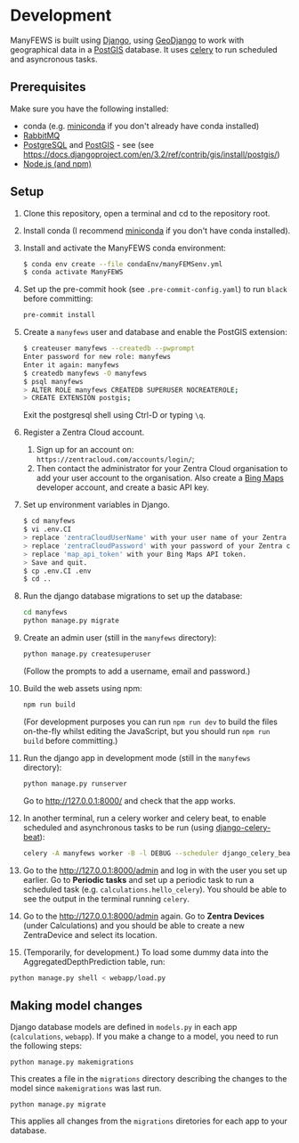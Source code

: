 # Development

ManyFEWS is built using [Django](https://www.djangoproject.com), using [GeoDjango](https://docs.djangoproject.com/en/3.2/ref/contrib/gis/) to work with geographical data in a [PostGIS](https://postgis.net) database. It uses [celery](https://docs.celeryproject.org/en/stable/index.html) to run scheduled and asyncronous tasks.

## Prerequisites

Make sure you have the following installed:

 * conda (e.g. [miniconda](https://docs.conda.io/en/latest/miniconda.html) if you don't already have conda installed)
 * [RabbitMQ](https://www.rabbitmq.com/download.html)
 * [PostgreSQL](https://www.postgresql.org/download/) and [PostGIS](https://postgis.net/docs/manual-3.2/postgis_installation.html) - see (see https://docs.djangoproject.com/en/3.2/ref/contrib/gis/install/postgis/)
 * [Node.js (and npm)](https://nodejs.org/en/)

## Setup

1. Clone this repository, open a terminal and cd to the repository root.
2. Install conda (I recommend [miniconda](https://docs.conda.io/en/latest/miniconda.html) if you don't have conda installed).
3. Install and activate the ManyFEWS conda environment:

   ```bash
   $ conda env create --file condaEnv/manyFEMSenv.yml
   $ conda activate ManyFEWS
   ```

4. Set up the pre-commit hook (see `.pre-commit-config.yaml`) to run `black` before committing:

   ```bash
   pre-commit install
   ```

5. Create a `manyfews` user and database and enable the PostGIS extension:

   ```bash
   $ createuser manyfews --createdb --pwprompt
   Enter password for new role: manyfews
   Enter it again: manyfews
   $ createdb manyfews -O manyfews
   $ psql manyfews
   > ALTER ROLE manyfews CREATEDB SUPERUSER NOCREATEROLE;
   > CREATE EXTENSION postgis;
   ```

   Exit the postgresql shell using Ctrl-D or typing `\q`.


6. Register a Zentra Cloud account.
   1. Sign up for an account on: `https://zentracloud.com/accounts/login/`;
   2. Then contact the administrator for your Zentra Cloud organisation to add your user account to the organisation.
   Also create a [Bing Maps](https://www.bingmapsportal.com) developer account, and create a basic API key.


7. Set up environment variables in Django.  
   ```bash
   $ cd manyfews
   $ vi .env.CI
   > replace 'zentraCloudUserName' with your user name of your Zentra cloud account.
   > replace 'zentraCloudPassword' with your password of your Zentra cloud account.
   > replace 'map_api_token' with your Bing Maps API token.
   > Save and quit.
   $ cp .env.CI .env
   $ cd ..
   ```

8. Run the django database migrations to set up the database:

   ```bash
   cd manyfews
   python manage.py migrate
   ```

9. Create an admin user (still in the `manyfews` directory):

   ```bash
   python manage.py createsuperuser
   ```

   (Follow the prompts to add a username, email and password.)

10. Build the web assets using npm:

    ```bash
    npm run build
    ```

    (For development purposes you can run `npm run dev` to build the files on-the-fly whilst editing the JavaScript, but you should run `npm run build` before committing.)

11. Run the django app in development mode (still in the `manyfews` directory):

    ```bash
    python manage.py runserver
    ```

    Go to http://127.0.0.1:8000/ and check that the app works.

12. In another terminal, run a celery worker and celery beat, to enable scheduled and asynchronous tasks to be run (using [django-celery-beat](https://django-celery-beat.readthedocs.io/en/latest/#)):

    ```bash
    celery -A manyfews worker -B -l DEBUG --scheduler django_celery_beat.schedulers:DatabaseScheduler
    ```

13. Go to the http://127.0.0.1:8000/admin and log in with the user you set up earlier. Go to **Periodic tasks** and set up a periodic task to run a scheduled task (e.g. `calculations.hello_celery`). You should be able to see the output in the terminal running `celery`.

14. Go to the http://127.0.0.1:8000/admin again. Go to **Zentra Devices** (under Calculations) and you should be able to create a new ZentraDevice and select its location.

15. (Temporarily, for development.) To load some dummy data into the AggregatedDepthPrediction table, run:

   ```bash
   python manage.py shell < webapp/load.py
   ```


## Making model changes

Django database models are defined in `models.py` in each app (`calculations`, `webapp`). If you make a change to a model, you need to run the following steps:

```
python manage.py makemigrations
```

This creates a file in the `migrations` directory describing the changes to the model since `makemigrations` was last run.

```
python manage.py migrate
```

This applies all changes from the `migrations` diretories for each app to your database.
